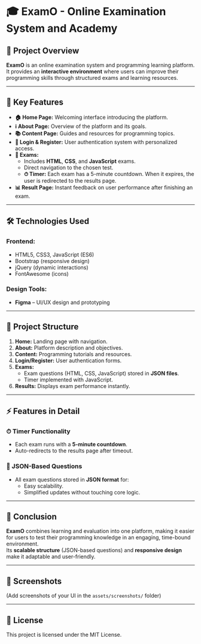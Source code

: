 # 🎓 ExamO - Online Examination System and Academy

## 📌 Project Overview
**ExamO** is an online examination system and programming learning platform.  
It provides an **interactive environment** where users can improve their programming skills through structured exams and learning resources.

---

## 🚀 Key Features
- **🏠 Home Page:** Welcoming interface introducing the platform.  
- **ℹ️ About Page:** Overview of the platform and its goals.  
- **📚 Content Page:** Guides and resources for programming topics.  
- **🔐 Login & Register:** User authentication system with personalized access.  
- **📝 Exams:**  
  - Includes **HTML**, **CSS**, and **JavaScript** exams.  
  - Direct navigation to the chosen test.  
  - **⏱ Timer:** Each exam has a 5-minute countdown. When it expires, the user is redirected to the results page.  
- **📊 Result Page:** Instant feedback on user performance after finishing an exam.  

---

## 🛠️ Technologies Used
### Frontend:
- HTML5, CSS3, JavaScript (ES6)  
- Bootstrap (responsive design)  
- jQuery (dynamic interactions)  
- FontAwesome (icons)  

### Design Tools:
- **Figma** – UI/UX design and prototyping  

---

## 📂 Project Structure
1. **Home:** Landing page with navigation.  
2. **About:** Platform description and objectives.  
3. **Content:** Programming tutorials and resources.  
4. **Login/Register:** User authentication forms.  
5. **Exams:**  
   - Exam questions (HTML, CSS, JavaScript) stored in **JSON files**.  
   - Timer implemented with JavaScript.  
6. **Results:** Displays exam performance instantly.  

---

## ⚡ Features in Detail
### ⏱ Timer Functionality
- Each exam runs with a **5-minute countdown**.  
- Auto-redirects to the results page after timeout.  

### 📑 JSON-Based Questions
- All exam questions stored in **JSON format** for:  
  - Easy scalability.  
  - Simplified updates without touching core logic.  

---

## 🎯 Conclusion
**ExamO** combines learning and evaluation into one platform, making it easier for users to test their programming knowledge in an engaging, time-bound environment.  
Its **scalable structure** (JSON-based questions) and **responsive design** make it adaptable and user-friendly.  

---

## 📸 Screenshots
(Add screenshots of your UI in the `assets/screenshots/` folder)

---

## 📜 License
This project is licensed under the MIT License.
